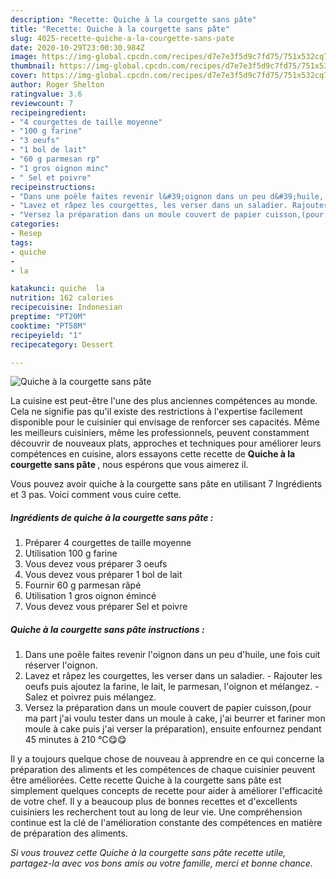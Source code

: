 ```yaml
---
description: "Recette: Quiche à la courgette sans pâte"
title: "Recette: Quiche à la courgette sans pâte"
slug: 4025-recette-quiche-a-la-courgette-sans-pate
date: 2020-10-29T23:00:30.984Z
image: https://img-global.cpcdn.com/recipes/d7e7e3f5d9c7fd75/751x532cq70/quiche-a-la-courgette-sans-pate-photo-principale-de-la-recette.jpg
thumbnail: https://img-global.cpcdn.com/recipes/d7e7e3f5d9c7fd75/751x532cq70/quiche-a-la-courgette-sans-pate-photo-principale-de-la-recette.jpg
cover: https://img-global.cpcdn.com/recipes/d7e7e3f5d9c7fd75/751x532cq70/quiche-a-la-courgette-sans-pate-photo-principale-de-la-recette.jpg
author: Roger Shelton
ratingvalue: 3.6
reviewcount: 7
recipeingredient:
- "4 courgettes de taille moyenne"
- "100 g farine"
- "3 oeufs"
- "1 bol de lait"
- "60 g parmesan rp"
- "1 gros oignon minc"
- " Sel et poivre"
recipeinstructions:
- "Dans une poêle faites revenir l&#39;oignon dans un peu d&#39;huile, une fois cuit réserver l&#39;oignon."
- "Lavez et râpez les courgettes, les verser dans un saladier. Rajouter les oeufs puis ajoutez la farine, le lait, le parmesan, l&#39;oignon et mélangez. Salez et poivrez puis mélangez."
- "Versez la préparation dans un moule couvert de papier cuisson,(pour ma part j&#39;ai voulu tester dans un moule à cake, j&#39;ai beurrer et fariner mon moule à cake puis j&#39;ai verser la préparation), ensuite enfournez pendant 45 minutes à 210 °C😋😋"
categories:
- Resep
tags:
- quiche
- 
- la

katakunci: quiche  la 
nutrition: 162 calories
recipecuisine: Indonesian
preptime: "PT20M"
cooktime: "PT58M"
recipeyield: "1"
recipecategory: Dessert

---
```



![Quiche à la courgette sans pâte](https://img-global.cpcdn.com/recipes/d7e7e3f5d9c7fd75/751x532cq70/quiche-a-la-courgette-sans-pate-photo-principale-de-la-recette.jpg)

La cuisine est peut-être l'une des plus anciennes compétences au monde. Cela ne signifie pas qu'il existe des restrictions à l'expertise facilement disponible pour le cuisinier qui envisage de renforcer ses capacités. Même les meilleurs cuisiniers, même les professionnels, peuvent constamment découvrir de nouveaux plats, approches et techniques pour améliorer leurs compétences en cuisine, alors essayons cette recette de <strong> Quiche à la courgette sans pâte </strong>, nous espérons que vous aimerez il.

<!--inarticleads1-->

Vous pouvez avoir quiche à la courgette sans pâte en utilisant 7 Ingrédients et 3 pas. Voici comment vous cuire cette.

##### Ingrédients de quiche à la courgette sans pâte :

1. Préparer 4 courgettes de taille moyenne
1. Utilisation 100 g farine
1. Vous devez vous préparer 3 oeufs
1. Vous devez vous préparer 1 bol de lait
1. Fournir 60 g parmesan râpé
1. Utilisation 1 gros oignon émincé
1. Vous devez vous préparer  Sel et poivre




<!--inarticleads2-->

##### Quiche à la courgette sans pâte instructions :

1. Dans une poêle faites revenir l&#39;oignon dans un peu d&#39;huile, une fois cuit réserver l&#39;oignon.
1. Lavez et râpez les courgettes, les verser dans un saladier. - Rajouter les oeufs puis ajoutez la farine, le lait, le parmesan, l&#39;oignon et mélangez. - Salez et poivrez puis mélangez.
1. Versez la préparation dans un moule couvert de papier cuisson,(pour ma part j&#39;ai voulu tester dans un moule à cake, j&#39;ai beurrer et fariner mon moule à cake puis j&#39;ai verser la préparation), ensuite enfournez pendant 45 minutes à 210 °C😋😋




<!--inarticleads1-->

<p>
Il y a toujours quelque chose de nouveau à apprendre en ce qui concerne la préparation des aliments et les compétences de chaque cuisinier peuvent être améliorées. Cette recette Quiche à la courgette sans pâte est simplement quelques concepts de recette pour aider à améliorer l'efficacité de votre chef. Il y a beaucoup plus de bonnes recettes et d'excellents cuisiniers les recherchent tout au long de leur vie. Une compréhension continue est la clé de l'amélioration constante des compétences en matière de préparation des aliments.
</p>

<p>
<i>Si vous trouvez cette Quiche à la courgette sans pâte recette utile, partagez-la avec vos bons amis ou votre famille, merci et bonne chance.</i>
</p>
